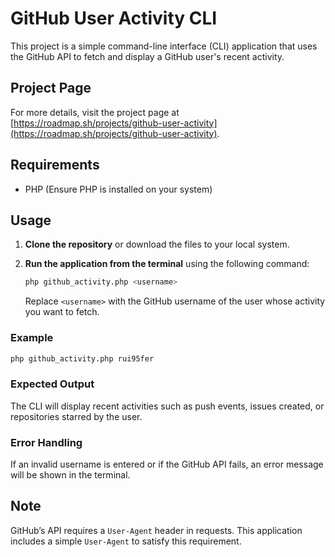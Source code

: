 
# GitHub User Activity CLI

This project is a simple command-line interface (CLI) application that uses the GitHub API to fetch and display a GitHub user's recent activity.

## Project Page

For more details, visit the project page at [https://roadmap.sh/projects/github-user-activity](https://roadmap.sh/projects/github-user-activity).

## Requirements

- PHP (Ensure PHP is installed on your system)

## Usage

1. **Clone the repository** or download the files to your local system.

2. **Run the application from the terminal** using the following command:
   ```bash
   php github_activity.php <username>
   ```
   Replace `<username>` with the GitHub username of the user whose activity you want to fetch.

### Example

```bash
php github_activity.php rui95fer
```

### Expected Output

The CLI will display recent activities such as push events, issues created, or repositories starred by the user.

### Error Handling

If an invalid username is entered or if the GitHub API fails, an error message will be shown in the terminal.

## Note

GitHub’s API requires a `User-Agent` header in requests. This application includes a simple `User-Agent` to satisfy this requirement.

